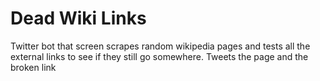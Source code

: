 # Dead Wiki Links

Twitter bot that screen scrapes random wikipedia pages and tests all the external links to see if they still go somewhere. Tweets the page and the broken link
